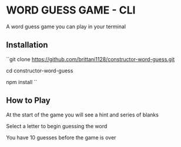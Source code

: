 # WORD GUESS GAME - CLI

A word guess game you can play in your terminal

## Installation

``git clone https://github.com/brittani1128/constructor-word-guess.git   

cd constructor-word-guess   

npm install  ``

## How to Play

At the start of the game you will see a hint and series of blanks

Select a letter to begin guessing the word

You have 10 guesses before the game is over


